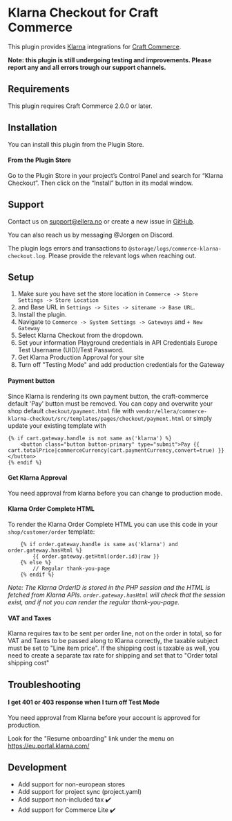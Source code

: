 # Klarna Checkout for Craft Commerce

This plugin provides [Klarna](https://www.klarna.com) integrations for [Craft Commerce](https://craftcms.com/commerce).

**Note: this plugin is still undergoing testing and improvements. Please report any and all errors trough our support channels.**
## Requirements

This plugin requires Craft Commerce 2.0.0 or later.

## Installation

You can install this plugin from the Plugin Store.

#### From the Plugin Store

Go to the Plugin Store in your project’s Control Panel and search for “Klarna Checkout”. Then click on the “Install” button in its modal window.

## Support

Contact us on support@ellera.no or create a new issue in [GitHub](https://github.com/elleracompany/commerce-klarna-checkout/issues).

You can also reach us by messaging @Jorgen on Discord.


The plugin logs errors and transactions to `@storage/logs/commerce-klarna-checkout.log`. Please provide the relevant logs when reaching out.

## Setup

1.  Make sure you have set the store location in `Commerce -> Store Settings -> Store Location`
2.  and Base URL in `Settings -> Sites -> sitename -> Base URL`.
3.  Install the plugin.
4.  Navigate to `Commerce -> System Settings -> Gateways` and `+ New Gateway`
5.  Select Klarna Checkout from the dropdown.
6.  Set your information Playground credentials in API Credentials Europe Test Username (UID)/Test Password.
7.  Get Klarna Production Approval for your site
8.  Turn off "Testing Mode" and add production credentials for the Gateway


#### Payment button
Since Klarna is rendering its own payment button, the craft-commerce default 'Pay' button must be removed.
You can copy and overwrite your shop default `checkout/payment.html` file with `vendor/ellera/commerce-klarna-checkout/src/templates/pages/checkout/payment.html` or simply update your existing template with
```
{% if cart.gateway.handle is not same as('klarna') %}
    <button class="button button-primary" type="submit">Pay {{ cart.totalPrice|commerceCurrency(cart.paymentCurrency,convert=true) }}</button>
{% endif %}
```
#### Get Klarna Approval
You need approval from klarna before you can change to production mode.

#### Klarna Order Complete HTML
To render the Klarna Order Complete HTML you can use this code in your `shop/customer/order` template:
```
    {% if order.gateway.handle is same as('klarna') and order.gateway.hasHtml %}
        {{ order.gateway.getHtml(order.id)|raw }}
    {% else %}
        // Regular thank-you-page
    {% endif %}
```

*Note: The Klarna OrderID is stored in the PHP session and the HTML is fetched from Klarna APIs. `order.gateway.hasHtml` will check that the session exist, and if not you can render the regular thank-you-page.*
#### VAT and Taxes

Klarna requires tax to be sent per order line, not on the order in total, so for VAT and Taxes to be passed along to Klarna correctly, the taxable subject must be set to "Line item price".
If the shipping cost is taxable as well, you need to create a separate tax rate for shipping and set that to "Order total shipping cost"

## Troubleshooting

#### I get 401 or 403 response when I turn off Test Mode
You need approval from Klarna before your account is approved for production.

Look for the "Resume onboarding" link under the menu on https://eu.portal.klarna.com/

## Development

- Add support for non-european stores
- Add support for project sync (project.yaml)
- Add support non-included tax :heavy_check_mark:
- Add support for Commerce Lite :heavy_check_mark: